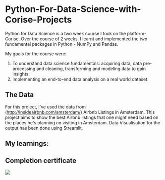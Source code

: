 # Python-For-Data-Science-with-Corise-Projects

Python for Data Science is a two week course I took on the platform- Corise. 
Over the course of 2 weeks, I learnt and implemented the two fundamental packages in Python - NumPy and Pandas.

My goals for the course were:
  1. To understand data science fundamentals: acquiring data, data pre-processing and cleaning, transforming and modeling data to gain insights.
  2. Implementing an end-to-end data analysis on a real world dataset.

## The Data
For this project, I've used the data from (http://insideairbnb.com/amsterdam/) Airbnb Listings in Amsterdam. This project aims to show the best Airbnb listings that one might need based on the places he's planning on visiting in Amsterdam. Data Visualisation for the output has been done using Streamlit.

## My learnings:


## Completion certificate
![](https://github.com/TanvayeeDhawale/Python-For-Data-Science-with-Corise-Projects/blob/main/images/Corise_PYDS_certificate-1.png)
